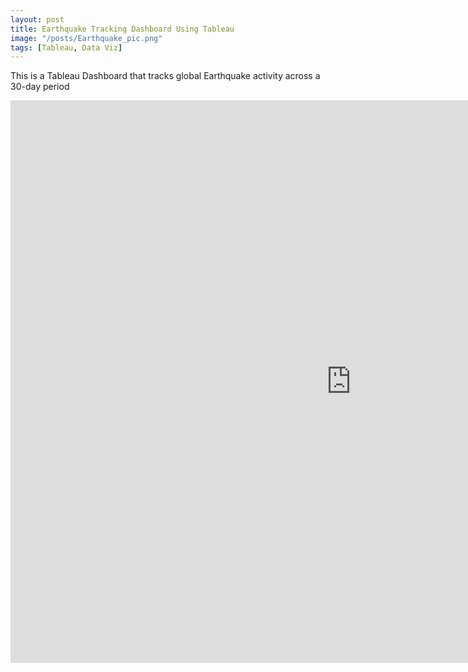 ```yaml
---
layout: post
title: Earthquake Tracking Dashboard Using Tableau
image: "/posts/Earthquake_pic.png"
tags: [Tableau, Data Viz]
---
```

This is a Tableau Dashboard that tracks global Earthquake activity across a 30-day period
<iframe seamless frameborder="0" src="https://public.tableau.com/views/EarthquakeDashboard_17568573632900/DSIEarthquakeTracker?:embed=yes&:display_count=yes&:showVizHome=no" width = '1090' height = '900'></iframe>
